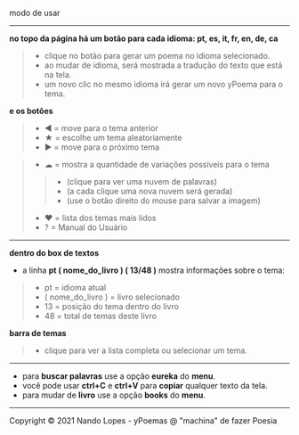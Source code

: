 modo de usar  
___

**no topo da página há um botão para cada idioma: pt, es, it, fr, en, de, ca**  
> - clique no botão para gerar um poema no idioma selecionado.  
> - ao mudar de idioma, será mostrada a tradução do texto que está na tela.  
> - um novo clic no mesmo idioma irá gerar um novo yPoema para o tema.  

**e os botões**  
> - ◀ = move para o tema anterior  
> - ★ = escolhe um tema aleatoriamente  
> - ▶ = move para o próximo tema  

> - ☁  = mostra a quantidade de variações possíveis para o tema  
>> - (clique para ver uma nuvem de palavras)  
>> - (a cada clique uma nova nuvem será gerada)  
>> - (use o botão direito do mouse para salvar a imagem)  
> - ❤ = lista dos temas mais lidos  
> - ?  = Manual do Usuário  
___

**dentro do box de textos**  

- a linha **pt ( nome_do_livro ) ( 13/48 )** mostra informações sobre o tema:  
> - pt = idioma atual  
> - ( nome_do_livro ) = livro selecionado  
> - 13  = posição do tema dentro do livro  
> - 48  = total de temas deste livro  

**barra de temas**  
> - clique para ver a lista completa ou selecionar um tema.  
___
- para **buscar palavras** use a opção **eureka** do **menu**.  
- você pode usar **ctrl+C** e **ctrl+V** para **copiar** qualquer texto da tela.  
- para mudar de **livro** use a opção **books** do **menu**.  
___
Copyright © 2021 Nando Lopes - yPoemas @ "machina" de fazer Poesia
